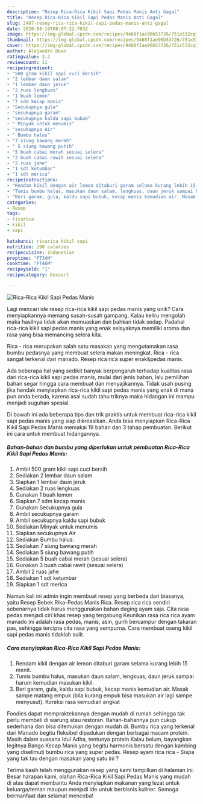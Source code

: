 ```yaml
---
description: "Resep Rica-Rica Kikil Sapi Pedas Manis Anti Gagal"
title: "Resep Rica-Rica Kikil Sapi Pedas Manis Anti Gagal"
slug: 2407-resep-rica-rica-kikil-sapi-pedas-manis-anti-gagal
date: 2020-08-19T08:07:22.703Z
image: https://img-global.cpcdn.com/recipes/9468f1ae96b53726/751x532cq70/rica-rica-kikil-sapi-pedas-manis-foto-resep-utama.jpg
thumbnail: https://img-global.cpcdn.com/recipes/9468f1ae96b53726/751x532cq70/rica-rica-kikil-sapi-pedas-manis-foto-resep-utama.jpg
cover: https://img-global.cpcdn.com/recipes/9468f1ae96b53726/751x532cq70/rica-rica-kikil-sapi-pedas-manis-foto-resep-utama.jpg
author: Alejandro Dean
ratingvalue: 3.2
reviewcount: 11
recipeingredient:
- "500 gram kikil sapi cuci bersih"
- "2 lembar daun salam"
- "1 lembar daun jeruk"
- "2 ruas lengkuas"
- "1 buah lemon"
- "7 sdm kecap manis"
- "Secukupnya gula"
- "secukupnya garam"
- "secukupnya kaldu sapi bubuk"
- " Minyak untuk menumis"
- "secukupnya Air"
- " Bumbu halus"
- "7 siung bawang merah"
- " 5 siung bawang putih"
- "5 buah cabai merah sesuai selera"
- "3 buah cabai rawit sesuai selera"
- "2 ruas jahe"
- "1 sdt ketumbar"
- "1 sdt merica"
recipeinstructions:
- "Rendam kikil dengan air lemon ditaburi garam selama kurang lebih 15 menit."
- "Tumis bumbu halus, masukan daun salam, lengkuas, daun jeruk sampai harum kemudian masukan kikil."
- "Beri garam, gula, kaldu sapi bubuk, kecap manis kemudian air. Masak sampe matang empuk (bila kurang empuk bisa masukan air lagi sampe menyusut). Koreksi rasa kemudian angkat"
categories:
- Resep
tags:
- ricarica
- kikil
- sapi

katakunci: ricarica kikil sapi 
nutrition: 298 calories
recipecuisine: Indonesian
preptime: "PT34M"
cooktime: "PT46M"
recipeyield: "1"
recipecategory: Dessert

---
```



![Rica-Rica Kikil Sapi Pedas Manis](https://img-global.cpcdn.com/recipes/9468f1ae96b53726/751x532cq70/rica-rica-kikil-sapi-pedas-manis-foto-resep-utama.jpg)

Lagi mencari ide resep rica-rica kikil sapi pedas manis yang unik? Cara menyiapkannya memang susah-susah gampang. Kalau keliru mengolah maka hasilnya tidak akan memuaskan dan bahkan tidak sedap. Padahal rica-rica kikil sapi pedas manis yang enak selayaknya memiliki aroma dan rasa yang bisa memancing selera kita.

Rica - rica merupakan salah satu masakan yang mengutamakan rasa bumbu pedasnya yang membuat selera makan meningkat. Rica - rica sangat terkenal dari manado. Resep rica rica super enak&amp;pedas manis.

Ada beberapa hal yang sedikit banyak berpengaruh terhadap kualitas rasa dari rica-rica kikil sapi pedas manis, mulai dari jenis bahan, lalu pemilihan bahan segar hingga cara membuat dan menyajikannya. Tidak usah pusing jika hendak menyiapkan rica-rica kikil sapi pedas manis yang enak di mana pun anda berada, karena asal sudah tahu triknya maka hidangan ini mampu menjadi suguhan spesial.


Di bawah ini ada beberapa tips dan trik praktis untuk membuat rica-rica kikil sapi pedas manis yang siap dikreasikan. Anda bisa menyiapkan Rica-Rica Kikil Sapi Pedas Manis memakai 19 bahan dan 3 tahap pembuatan. Berikut ini cara untuk membuat hidangannya.

<!--inarticleads1-->

##### Bahan-bahan dan bumbu yang diperlukan untuk pembuatan Rica-Rica Kikil Sapi Pedas Manis:

1. Ambil 500 gram kikil sapi cuci bersih
1. Sediakan 2 lembar daun salam
1. Siapkan 1 lembar daun jeruk
1. Sediakan 2 ruas lengkuas
1. Gunakan 1 buah lemon
1. Siapkan 7 sdm kecap manis
1. Gunakan Secukupnya gula
1. Ambil secukupnya garam
1. Ambil secukupnya kaldu sapi bubuk
1. Sediakan  Minyak untuk menumis
1. Siapkan secukupnya Air
1. Sediakan  Bumbu halus:
1. Sediakan 7 siung bawang merah
1. Sediakan  5 siung bawang putih
1. Sediakan 5 buah cabai merah (sesuai selera)
1. Gunakan 3 buah cabai rawit (sesuai selera)
1. Ambil 2 ruas jahe
1. Sediakan 1 sdt ketumbar
1. Siapkan 1 sdt merica


Namun kali ini admin ingin membuat resep yang berbeda dari biasanya, yaitu Resep Bebek Rika-Pedas Manis Rica. Resep rica rica sendiri sebenarnya tidak harus menggunakan bahan daging ayam saja. Cita rasa pedas menjadi ciri khas resep yang tergabung Keunikan rasa rica rica ayam manado ini adalah rasa pedas, manis, asin, gurih bercampur dengan takaran pas, sehingga tercipta cita rasa yang sempurna. Cara membuat oseng kikil sapi pedas manis tidaklah sulit. 

<!--inarticleads2-->

##### Cara menyiapkan Rica-Rica Kikil Sapi Pedas Manis:

1. Rendam kikil dengan air lemon ditaburi garam selama kurang lebih 15 menit.
1. Tumis bumbu halus, masukan daun salam, lengkuas, daun jeruk sampai harum kemudian masukan kikil.
1. Beri garam, gula, kaldu sapi bubuk, kecap manis kemudian air. Masak sampe matang empuk (bila kurang empuk bisa masukan air lagi sampe menyusut). Koreksi rasa kemudian angkat


Foodies dapat mempraktekannya dengan mudah di rumah sehingga tak perlu membeli di warung atau restoran. Bahan-bahannya pun cukup sederhana dan bisa ditemukan dengan mudah di. Bumbu rica yang terkenal dari Manado begitu fleksibel dipadukan dengan berbagai macam protein. Masih dalam suasana Idul Adha, tentunya protein Kalau belum, bayangkan legitnya Bango Kecap Manis yang begitu harmonis bersatu dengan kambing yang diselimuti bumbu rica yang super pedas. Resep ayam rica rica - Siapa yang tak tau dengan masakan yang satu ini ? 

Terima kasih telah menggunakan resep yang kami tampilkan di halaman ini. Besar harapan kami, olahan Rica-Rica Kikil Sapi Pedas Manis yang mudah di atas dapat membantu Anda menyiapkan makanan yang lezat untuk keluarga/teman maupun menjadi ide untuk berbisnis kuliner. Semoga bermanfaat dan selamat mencoba!
